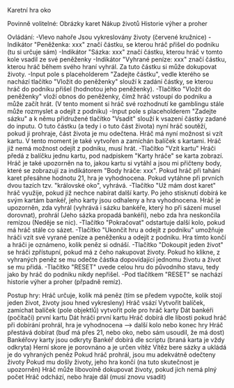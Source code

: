 Karetní hra oko

Povinně volitelné: 
  Obrázky karet
  Nákup životů
  Historie výher a proher

Ovládání: 
  -Vlevo nahoře Jsou vykreslovány životy (červené kružnice)
  -Indikátor "Peněženka: xxx" značí částku, se kterou hráč přišel do podniku (tu si určuje sám)
  -Indikátor "Sázka: xxx" značí částku, kterou hráč v tomto kole vsadil ze své peněženky
  -Indikátor "Vyhrané peníze: xxx" značí částku, kterou hráč během svého hraní vyhrál. Za tuto částku si může dokupovat životy. 
  -Input pole s placeholderem "Zadejte částku", vedle kterého se nachází tlačítko "Vložit do peněženky" slouží k zadání částky, se kterou hráč do podniku přišel (hodnotou jeho peněženky).
  -Tlačítko "Vložit do peněženky" vloží obnos do peněženky, čímž hráč vstoupí do podniku a může začít hrát. (V tento moment si hráč své rozhodnutí ke gamblingu stále může rozmyslet a odejít z podniku)
  -Input pole s placeholderem "Zadejte sázku" a k němu přidružené tlačítko "Vsadit" slouží k vsazení částky zadané do inputu. O tuto částku (a tedy i o tuto část života) nyní hráč soutěží, pokud ji prohraje, část života je mu odečtena. Hráč má nyní možnost si vzít kartu. V tento moment je také vytvořen a zamíchán balíček s kartami. Hráč již nemá možnost odejít z podniku, musí hrát.
  -Tlačítko "Vzít kartu" Hráči předá z balíčku jednu kartu, pod nadpiskem "Karty hráče" se karta zobrazí. Hráč je také upozorněn na to, jakou kartu si vytáhl a jsou mi přičteny body, které se zobrazují za indikátorem "Body hráče: xxx". Pokud hráč při tahání karet přesáhne hodnotu 21, hra je vyhodnocena. Pokud vytáhne při prvních dvou tazích tzv. "královské oko", vyhrává.
  -Tlačítko "Už mám dost karet" hráč využije, pokud již nechce nabírat další karty. Po jeho stisknutí dobírá ke svým kartám bankéř, jeho karty jsou odhaleny a hra vyhodnocena. Hráč je upozorněn, zda vyhrál (vyhrává i sázku bankéře, který ho při sázení musel dorovnat), prohrál (Jeho sázka propadá bankéři), nebo zda hra neskončila remízou (Neděje se nic).
  -Tlačítko "Pokračovat" odstartuje další kolo, pokud má hráč stále co sázet.
  -Tlačítko "Ukončit hru a odejít z podniku" umožňuje hráči vzít své vyrané peníze a peněženku a odejít z podniku. Hra tímto končí a hráči je oznámeno, kolik peněz si odnáší.
  -Tlačítko "Dokoupit jeden život" se hráči zpřístupní, pokud má z čeho nakupovat životy. Pokud ho klikne, z vyhraných peněz se mu odečte částka dopovídající jednomu životu a život se mu přidá.
  -Tlačítko "RESET" uvede celou hru do původního stavu, tedy jako by hráč do podniku nikdy nepřišel.
  -Pod tlačítkem "RESET" se nachází historie výher a proher (přpadně remíz).

Postup hry:
  Hráč určuje, kolik má peněz (tím se předem vypočte, kolik stojí jeden život, životy jsou hned vykresleny)
  Hráč vsází
  Vytvořit balíček, zamíchat balíček (pole objektlů)
  vytvořit pole pro hráč karty
  Dát bankéři (počítači) první kartu
  Dát hráči první kartu
  Hráč dobírá dle libosti
  pokud hráč při dobírání prohrál, hra je vyhodnocena --> další kolo nebo konec hry
  Hráč přestává dobírat (buď má přes 21, nebo oko, nebo sám usoudil, že má dost)
  Bankéřovy karty jsou odkryty 
  Bankéř dobírá dle scriptu (braná karta je vždy odkryta)
  Herní skore je porovnáno a je určen vítěz
  Vítěz bere sázky a ukládá je do vyhraných peněz
  Pokud hráč prohrál, jsou mu adekvátně odečteny životy
  Pokud mu došly životy, jeho hra končí (na tuto skutečnost je upozorněn)
  Hráč může libovolně dokupovat životy, pokud jich nemá plný počet
  Hráč odchází, nebo hraje dál (musí znovu vsadit)
